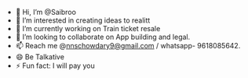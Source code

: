 - 👋 Hi, I’m @Saibroo
- 👀 I’m interested in creating ideas to realitt
- 🌱 I’m currently working on Train ticket resale 
- 💞️ I’m looking to collaborate on App building and legal. 
- 📫 Reach me @nnschowdary9@gmail.com / whatsapp- 9618085642.
- 😄 Be Talkative
- ⚡ Fun fact: I will pay you

<!---
Saibroo/Saibroo is a ✨ special ✨ repository because its `README.md` (this file) appears on your GitHub profile.
You can click the Preview link to take a look at your changes.
--->
